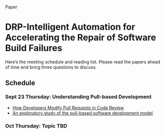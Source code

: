 # 
## 
Paper

# DRP-Intelligent Automation for Accelerating the Repair of Software Build Failures

Here’s the meeting schedule and reading list. Please read the papers ahead of time and bring three questions to discuss. 
## Schedule

### Sept 23 Thursday: Understanding Pull-based Development 
* [How Developers Modify Pull Requests in Code Review](https://ieeexplore.ieee.org/document/9507319)
* [An exploratory study of the pull-based software development model](https://dl.acm.org/doi/10.1145/2568225.2568260)

### Oct Thursday: Topic TBD

 
  

